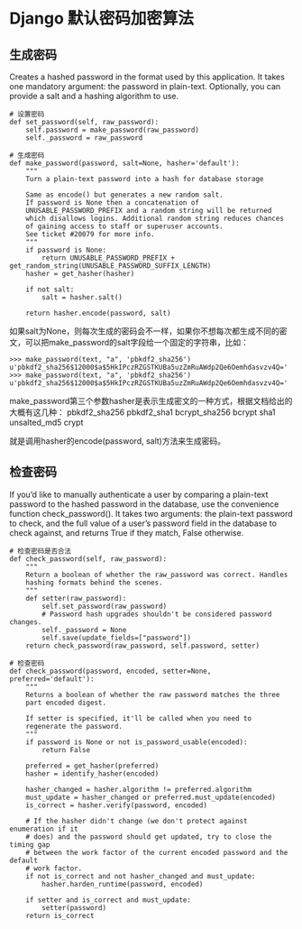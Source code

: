 # Django 默认密码加密算法

## 生成密码

Creates a hashed password in the format used by this application. It takes one mandatory argument: the password in plain-text. Optionally, you can provide a salt and a hashing algorithm to use.

```
# 设置密码
def set_password(self, raw_password):
    self.password = make_password(raw_password)
    self._password = raw_password

# 生成密码
def make_password(password, salt=None, hasher='default'):
    """
    Turn a plain-text password into a hash for database storage

    Same as encode() but generates a new random salt.
    If password is None then a concatenation of
    UNUSABLE_PASSWORD_PREFIX and a random string will be returned
    which disallows logins. Additional random string reduces chances
    of gaining access to staff or superuser accounts.
    See ticket #20079 for more info.
    """
    if password is None:
        return UNUSABLE_PASSWORD_PREFIX + get_random_string(UNUSABLE_PASSWORD_SUFFIX_LENGTH)
    hasher = get_hasher(hasher)

    if not salt:
        salt = hasher.salt()

    return hasher.encode(password, salt)
```

如果salt为None，则每次生成的密码会不一样，如果你不想每次都生成不同的密文，可以把make_password的salt字段给一个固定的字符串，比如：

```
>>> make_password(text, "a", 'pbkdf2_sha256')
u'pbkdf2_sha256$12000$a$5HkIPczRZGSTKUBa5uzZmRuAWdp2Qe6Oemhdasvzv4Q='
>>> make_password(text, "a", 'pbkdf2_sha256')
u'pbkdf2_sha256$12000$a$5HkIPczRZGSTKUBa5uzZmRuAWdp2Qe6Oemhdasvzv4Q='
```

make_password第三个参数hasher是表示生成密文的一种方式，根据文档给出的大概有这几种：
pbkdf2_sha256
pbkdf2_sha1
bcrypt_sha256
bcrypt
sha1
unsalted_md5
crypt

就是调用hasher的encode(password, salt)方法来生成密码。


## 检查密码

If you’d like to manually authenticate a user by comparing a plain-text password to the hashed password in the database, use the convenience function check_password().
It takes two arguments: the plain-text password to check, and the full value of a user’s password field in the database to check against, and returns True if they match, False otherwise.

```
# 检查密码是否合法
def check_password(self, raw_password):
    """
    Return a boolean of whether the raw_password was correct. Handles
    hashing formats behind the scenes.
    """
    def setter(raw_password):
        self.set_password(raw_password)
        # Password hash upgrades shouldn't be considered password changes.
        self._password = None
        self.save(update_fields=["password"])
    return check_password(raw_password, self.password, setter)

# 检查密码
def check_password(password, encoded, setter=None, preferred='default'):
    """
    Returns a boolean of whether the raw password matches the three
    part encoded digest.

    If setter is specified, it'll be called when you need to
    regenerate the password.
    """
    if password is None or not is_password_usable(encoded):
        return False

    preferred = get_hasher(preferred)
    hasher = identify_hasher(encoded)

    hasher_changed = hasher.algorithm != preferred.algorithm
    must_update = hasher_changed or preferred.must_update(encoded)
    is_correct = hasher.verify(password, encoded)

    # If the hasher didn't change (we don't protect against enumeration if it
    # does) and the password should get updated, try to close the timing gap
    # between the work factor of the current encoded password and the default
    # work factor.
    if not is_correct and not hasher_changed and must_update:
        hasher.harden_runtime(password, encoded)

    if setter and is_correct and must_update:
        setter(password)
    return is_correct

```







